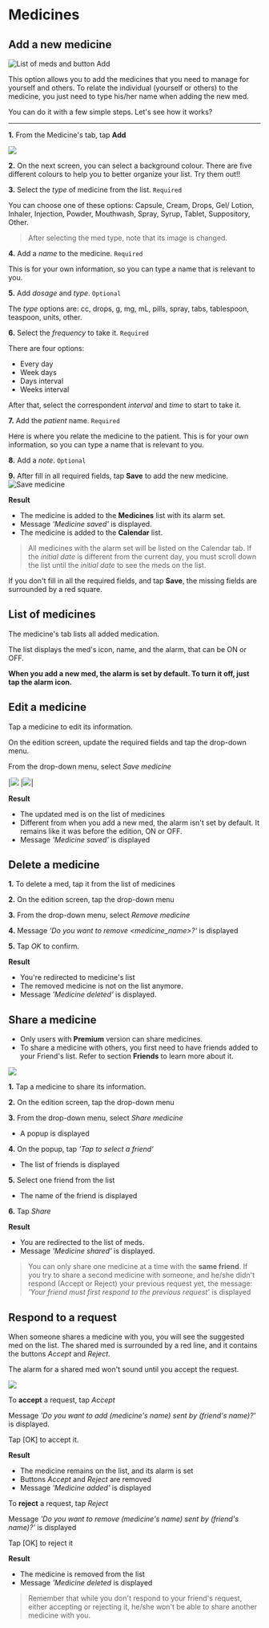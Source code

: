 # Medicines

## Add a new medicine

![List of meds and button Add](/images/medicine.png)

This option allows you to add the medicines that you need to manage for yourself and others. To relate the individual (yourself or others) to the medicine, you just need to type his/her name when adding the new med. 

You can do it with a few simple steps. Let's see how it works?

-----

**1.** From the Medicine's tab, tap **Add** 

![](/images/button_add_med.png)

**2.** On the next screen, you can select a background colour. There are five different colours to help you to better organize your list. Try them out!!

**3.** Select the *type* of medicine from the list. `Required`

You can choose one of these options: Capsule, Cream, Drops, Gel/ Lotion, Inhaler, Injection, Powder, Mouthwash, Spray, Syrup, Tablet, Suppository, Other.

> After selecting the med type, note that its image is changed.

**4.** Add a *name* to the medicine. `Required`

This is for your own information, so you can type a name that is relevant to you.

**5.** Add *dosage* and *type*. `Optional`

The *type* options are: cc, drops, g, mg, mL, pills, spray, tabs, tablespoon, teaspoon, units, other.

**6.** Select the *frequency* to take it. `Required`

There are four options:

- Every day
- Week days
- Days interval
- Weeks interval

After that, select the correspondent *interval* and *time* to start to take it.

**7.** Add the *patient* name. `Required`

Here is where you relate the medicine to the patient. This is for your own information, so you can type a name that is relevant to you.

**8.** Add a *note*. `Optional`

**9.** After fill in all required fields, tap **Save** to add the new medicine. ![Save medicine](/images/button-save-med.png)

**Result**

- The medicine is added to the **Medicines** list with its alarm set.
- Message *'Medicine saved'* is displayed.
- The medicine is added to the **Calendar** list.


> All medicines with the alarm set will be listed on the Calendar tab. If the *initial date* is different from the current day, you must scroll down the list until the *initial date* to see the meds on the list.
  
If you don't fill in all the required fields, and tap **Save**, the missing fields are surrounded by a red square.

## List of medicines

The medicine's tab lists all added medication.

The list displays the med's icon, name, and the alarm, that can be ON or OFF.

**When you add a new med, the alarm is set by default. To turn it off, just tap the alarm icon.**


## Edit a medicine

Tap a medicine to edit its information.

On the edition screen, update the required fields and tap the drop-down menu.

From the drop-down menu, select *Save medicine*

|![](/images/medicine_editor01.png) |![](/images/medicine_editor03.png)|

**Result**

- The updated med is on the list of medicines
- Different from when you add a new med, the alarm isn't set by default. It remains like it was before the edition, ON or OFF. 
- Message *'Medicine saved'* is displayed


## Delete a medicine

**1.** To delete a med, tap it from the list of medicines

**2.** On the edition screen, tap the drop-down menu

**3.** From the drop-down menu, select *Remove medicine*

**4.** Message *'Do you want to remove <medicine_name>?'* is displayed

**5.** Tap *OK* to confirm.

**Result**

- You're redirected to medicine's list
- The removed medicine is not on the list anymore.
- Message *'Medicine deleted'* is displayed.


## Share a medicine

- Only users with **Premium** version can share medicines.
- To share a medicine with others, you first need to have friends added to your Friend's list. Refer to section **Friends** to learn more about it.

![](images/share_medicine2.png)

**1.** Tap a medicine to share its information.

**2.** On the edition screen, tap the drop-down menu

**3.** From the drop-down menu, select *Share medicine*

- A popup is displayed

**4.** On the popup, tap *'Tap to select a friend'*

- The list of friends is displayed

**5.** Select one friend from the list

- The name of the friend is displayed

**6.** Tap *Share*

**Result**

- You are redirected to the list of meds.
- Message *'Medicine shared'* is displayed.

> You can only share one medicine at a time with the **same friend**. If you try to share a second medicine with someone, and he/she didn't respond (Accept or Reject) your previous request yet, the message: *'Your friend must first respond to the previous request'* is displayed


## Respond to a request

When someone shares a medicine with you, you will see the suggested med on the list. The shared med is surrounded by a red line, and it contains the buttons *Accept* and *Reject*.

The alarm for a shared med won't sound until you accept the request.

![](/images/medicine.png)


To **accept** a request, tap *Accept*

Message *'Do you want to add (medicine's name) sent by (friend's name)?'* is displayed.

Tap [OK] to accept it.

**Result**

- The medicine remains on the list, and its alarm is set
- Buttons *Accept* and *Reject* are removed
- Message *'Medicine added'* is displayed

To **reject** a request, tap *Reject*

Message *'Do you want to remove (medicine's name) sent by (friend's name)?'* is displayed

Tap [OK] to reject it

**Result**

- The medicine is removed from the list
- Message *'Medicine deleted* is displayed

> Remember that while you don't respond to your friend's request, either accepting or rejecting it, he/she won't be able to share another medicine with you.